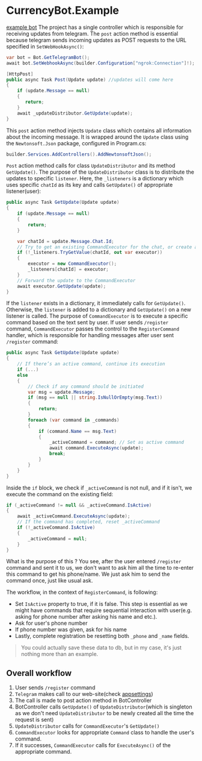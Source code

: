 # CurrencyBot.Example

[example bot](./resources/example_workflow.mp4)
The project has a single controller which is responsible for receiving updates from telegram. The `post` action method
is essential because telegram sends incoming updates as POST requests to the URL specified in `SetWebHookAsync()`:
```csharp
var bot = Bot.GetTelegramBot();
await bot.SetWebhookAsync(builder.Configuration["ngrok:Connection"]!);
```
```csharp
[HttpPost]
public async Task Post(Update update) //updates will come here
{
    if (update.Message == null)
    {
       return;
    }
    await _updateDistributor.GetUpdate(update);
}
```
This `post` action method injects `Update` class which contains all information about the incoming message. It is 
wrapped around the `Update` class using the `Newtonsoft.Json` package, configured in Program.cs:
```csharp
builder.Services.AddControllers().AddNewtonsoftJson();
```
`Post` action method calls for class `UpdateDistributor` and its method `GetUpdate()`. The purpose of the `UpdateDistributor`
class is to distribute the updates to specific `listener`. Here, the `_listeners` is a dictionary which uses specific 
`chatId` as its key and calls `GetUpdate()` of appropriate listener(user):
```csharp
public async Task GetUpdate(Update update)
{
    if (update.Message == null)
    {
        return;
    }

    var chatId = update.Message.Chat.Id;
    // Try to get an existing CommandExecutor for the chat, or create a new one
    if (!_listeners.TryGetValue(chatId, out var executor))
    {
        executor = new CommandExecutor();
        _listeners[chatId] = executor;
    }
    // Forward the update to the CommandExecutor
    await executor.GetUpdate(update);
}
```
If the `listener` exists in a dictionary, it immediately calls for `GetUpdate()`. Otherwise, the `listener` is added to a 
dictionary and `GetUpdate()` on a new listener is called. The purpose of `CommandExecutor` is to execute a specific command
based on the text sent by user. If user sends `/register` command, `CommandExecutor` passes the control to the `RegisterCommand`
handler, which is responsible for handling messages after user sent `/register` command:
```csharp
public async Task GetUpdate(Update update)
{
    // If there’s an active command, continue its execution
    if (...)
    else
    {
        // Check if any command should be initiated
        var msg = update.Message;
        if (msg == null || string.IsNullOrEmpty(msg.Text))
        {
            return;
        }
        foreach (var command in _commands)
        {
            if (command.Name == msg.Text)
            {
                _activeCommand = command; // Set as active command
                await command.ExecuteAsync(update);
                break;
            }
        }
    }
}
```
Inside the `if` block, we check if `_activeCommand` is not null, and if it isn't, we execute the command on the existing
field:
```csharp
if (_activeCommand != null && _activeCommand.IsActive)
{
    await _activeCommand.ExecuteAsync(update);
    // If the command has completed, reset _activeCommand
    if (!_activeCommand.IsActive)
    {
        _activeCommand = null;
    }
}
```
What is the purpose of this ? You see, after the user entered `/register` command and sent it to us, we don't want to ask
him all the time to re-enter this command to get his phone/name. We just ask him to send the command once, just like usual ask.

The workflow, in the context of `RegisterCommand`, is following:
* Set `IsActive` property to true, if it is false. This step is essential as we might have commands that require sequential
interaction with user(e.g. asking for phone number after asking his name and etc.).
* Ask for user's phone number
* If phone number was given, ask for his name
* Lastly, complete registration be resetting both `_phone` and `_name` fields.
> You could actually save these data to db, but in my case, it's just nothing more than an example.

## Overall workflow
1. User sends `/register` command
2. `Telegram` makes call to our web-site(check [appsettings](./CurrencyBot.Example/appsettings.json))
3. The call is made to post action method in BotController
4. BotController calls `GetUpdate()` of `UpdateDistributor`(which is singleton as we don't need `UpdateDistributor`
to be newly created all the time the request is sent)
5. `UpdateDistributor` calls for `CommandExecutor`'s `GetUpdate()`
6. `CommandExecutor` looks for appropriate `Command` class  to handle the user's command.
7. If it successes, `CommandExecutor` calls for `ExecuteAsync()` of the appropriate command.



